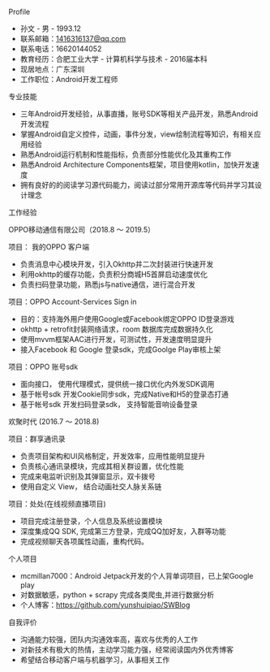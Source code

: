 Profile



- 孙文 - 男  -  1993.12  
- 联系邮箱：1416316137@qq.com
- 联系电话：16620144052
- 教育经历：合肥工业大学 - 计算机科学与技术 - 2016届本科 
- 现居地点：广东深圳
- 工作职位：Android开发工程师

专业技能

- 三年Android开发经验，从事直播，账号SDK等相关产品开发，熟悉Android开发流程
- 掌握Android自定义控件，动画，事件分发，view绘制流程等知识，有相关应用经验
- 熟悉Android运行机制和性能指标，负责部分性能优化及其重构工作
- 熟悉Android Architecture Components框架，项目使用kotlin，加快开发速度
- 拥有良好的的阅读学习源代码能力，阅读过部分常用开源库等代码并学习其设计理念

工作经验

OPPO移动通信有限公司（2018.8 ～ 2019.5）

项目： 我的OPPO 客户端

- 负责消息中心模块开发，引入Okhttp并二次封装进行快速开发
- 利用okhttp的缓存功能，负责积分商城H5首屏启动速度优化
- 负责扫码登录功能，熟悉js与native通信，进行混合开发

项目：OPPO Account-Services Sign in

- 目的：支持海外用户使用Google或Facebook绑定OPPO ID登录游戏
- okhttp + retrofit封装网络请求，room 数据库完成数据持久化
- 使用mvvm框架AAC进行开发，可测试性，开发速度明显提升
- 接入Facebook 和 Google 登录sdk，完成Goolge Play审核上架

项目：OPPO 账号sdk

- 面向接口， 使用代理模式，提供统一接口优化内外发SDK调用
- 基于帐号sdk 开发Cookie同步sdk，完成Native和H5的登录态打通
- 基于帐号sdk 开发扫码登录sdk， 支持智能音响设备登录

欢聚时代 (2016.7 ～ 2018.8) 

项目：群享通讯录

- 负责项目架构和UI风格制定，开发效率，应用性能明显提升
- 负责核心通讯录模块，完成其相关群设置，优化性能
- 完成来电监听识别及其弹窗显示，双卡拨号
- 使用自定义 View， 结合动画社交人脉关系链

项目：处处(在线视频直播项目)

- 项目完成注册登录，个人信息及系统设置模块
- 深度集成QQ SDK, 完成第三方登录，完成QQ加好友，入群等功能
- 完成视频聊天各项属性动画，重构代码。

个人项目

- mcmillan7000：Android Jetpack开发的个人背单词项目，已上架Google play
- 对数据敏感，python + scrapy 完成各类爬虫,并进行数据分析
- 个人博客：https://github.com/yunshuipiao/SWBlog

自我评价

- 沟通能力较强，团队内沟通效率高，喜欢与优秀的人工作
- 对新技术有极大的热情，主动学习能力强，经常阅读国内外优秀博客
- 希望结合移动客户端与机器学习，从事相关工作
